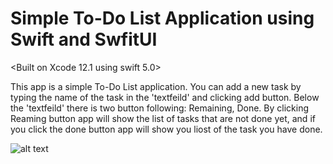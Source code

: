 # Simple To-Do List Application using Swift and SwfitUI
<Built on Xcode 12.1 using swift 5.0>


This app is a simple To-Do List application. You can add a new task by typing the name of the task in the 'textfeild' and clicking add button.
Below the 'textfeild' there is two button following: Remaining, Done.
By clicking Reaming button app will show the list of tasks that are not done yet, and if you click the done button app will show you liost of the task you have done.


![alt text](http://url/to/img.png)
